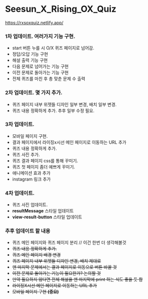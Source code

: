 # Seesun_X_Rising_OX_Quiz

https://rxsoxquiz.netlify.app/


### 1차 업데이트. 여러가지 기능 구현.

- start 버튼 누를 시 O/X 퀴즈 페이지로 넘어감.
- 정답/오답 기능 구현
- 해설 출력 기능 구현
- 다음 문제로 넘어가는 기능 구현
- 이전 문제로 돌아가는 기능 구현
- 전체 퀴즈를 마친 후 총 맞춘 문제 수 출력

### 2차 업데이트. 몇 가지 추가.
- 퀴즈 페이지 내부 위젯들 디자인 일부 변경, 배치 일부 변경.
- 퀴즈 내용 정확하게 추가. 추후 일부 수정 필요.

### 3차 업데이트.
- 모바일 페이지 구현.
- 결과 페이지에서 라이징x시선 메인 페이지로 이동하는 URL 추가
- 퀴즈 내용 정확하게 추가.
- 퀴즈 사진 추가.
- 퀴즈 결과 페이지 css를 통해 꾸미기.
- 퀴즈 첫 페이지 좀더 예쁘게 꾸미기.
- 애니메이션 효과 추가
- instagram 링크 추가

### 4차 업데이트.
- 퀴즈 사진 업데이트.
- __resultMessage__ 스타일 업데이트
- __view-result-button__ 스타일 업데이트

### 추후 업데이트 할 내용

- 퀴즈 메인 페이지와 퀴즈 페이지 분리 // 이건 한번 더 생각해볼것
- ~~퀴즈 내용 정확하게 추가.~~
- ~~퀴즈 메인 페이지 배경 변경~~
- ~~퀴즈 페이지 내부 위젯들 디자인 변경, 배치 제대로~~
- ~~맨 마지막 문제에서는 결과 페이지로 이동으로 버튼 바꿀 것~~
- ~~이전 문제로 돌아가는 기능이 필요한가? 논의할 것~~
- ~~만약 필요하지 않다면 전체 해설을 맨 마지막에 print 하는 식도 좋을 듯 함~~
- ~~라이징X시선 메인 페이지로 이동하는 URL 추가~~
- ~~모바일 페이지 구현 __(중요)__~~
